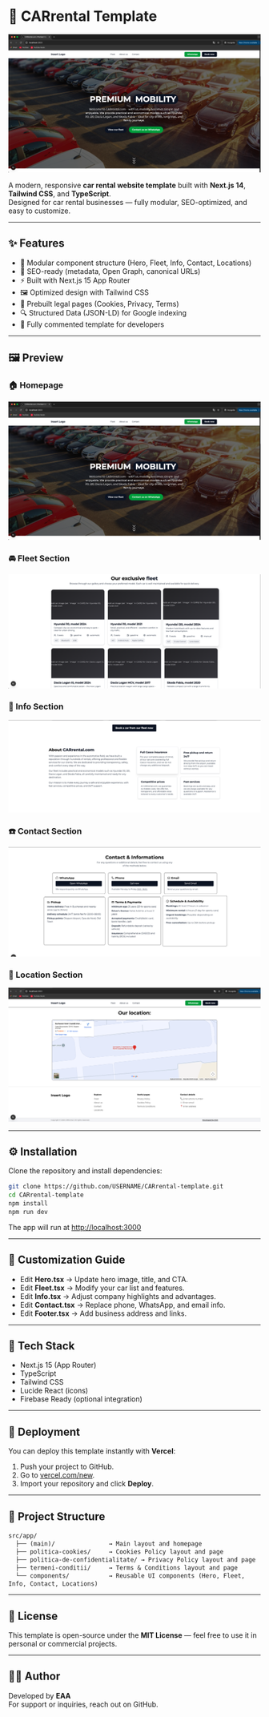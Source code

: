 # 🚗 CARrental Template

<p align="center">
  <img src="./public/preview/homepage.png" alt="Homepage Preview" width="800"/>
</p>

A modern, responsive **car rental website template** built with **Next.js 14**, **Tailwind CSS**, and **TypeScript**.  
Designed for car rental businesses — fully modular, SEO-optimized, and easy to customize.

---

## ✨ Features
- 🧱 Modular component structure (Hero, Fleet, Info, Contact, Locations)
- 🧭 SEO-ready (metadata, Open Graph, canonical URLs)
- ⚡ Built with Next.js 15 App Router
- 🖼️ Optimized design with Tailwind CSS
- 📜 Prebuilt legal pages (Cookies, Privacy, Terms)
- 🔍 Structured Data (JSON-LD) for Google indexing
- 💬 Fully commented template for developers

---

## 🖼️ Preview


### 🏠 Homepage
![Homepage preview](./public/preview/homepage.png)

### 🚘 Fleet Section
![Fleet section preview](./public/preview/fleet-section.png)

### 🧾 Info Section
![Info section preview](./public/preview/info-section.png)

### ☎️ Contact Section
![Contact section preview](./public/preview/contact-section.png)

### 📍 Location Section
![Location section preview](./public/preview/location-section.png)

---

## ⚙️ Installation

Clone the repository and install dependencies:

```bash
git clone https://github.com/USERNAME/CARrental-template.git
cd CARrental-template
npm install
npm run dev
```

The app will run at [http://localhost:3000](http://localhost:3000)

---

## 🧩 Customization Guide

- Edit **Hero.tsx** → Update hero image, title, and CTA.
- Edit **Fleet.tsx** → Modify your car list and features.
- Edit **Info.tsx** → Adjust company highlights and advantages.
- Edit **Contact.tsx** → Replace phone, WhatsApp, and email info.
- Edit **Footer.tsx** → Add business address and links.

---

## 🧠 Tech Stack
- Next.js 15 (App Router)
- TypeScript
- Tailwind CSS
- Lucide React (icons)
- Firebase Ready (optional integration)

---

## 🧰 Deployment

You can deploy this template instantly with **Vercel**:

1. Push your project to GitHub.
2. Go to [vercel.com/new](https://vercel.com/new).
3. Import your repository and click **Deploy**.

---

## 🧭 Project Structure
```
src/app/
  ├── (main)/               → Main layout and homepage
  ├── politica-cookies/     → Cookies Policy layout and page
  ├── politica-de-confidentialitate/ → Privacy Policy layout and page
  ├── termeni-conditii/     → Terms & Conditions layout and page
  └── components/           → Reusable UI components (Hero, Fleet, Info, Contact, Locations)
```

---

## 📄 License

This template is open-source under the **MIT License** — feel free to use it in personal or commercial projects.

---

## 👨‍💻 Author
Developed by **EAA**  
For support or inquiries, reach out on GitHub.
